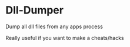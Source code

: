 # Dll-Dumper
Dump all dll files from any apps process

Really useful if you want to make a cheats/hacks 
